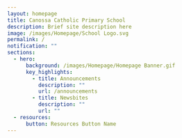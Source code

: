 ```yaml
---
layout: homepage
title: Canossa Catholic Primary School
description: Brief site description here
image: /images/Homepage/School Logo.svg
permalink: /
notification: ""
sections:
  - hero:
      background: /images/Homepage/Homepage Banner.gif
      key_highlights:
        - title: Announcements
          description: ""
          url: /announcements
        - title: Newsbites
          description: ""
          url: ""
  - resources:
      button: Resources Button Name
---
```

